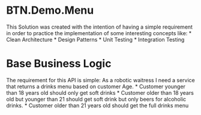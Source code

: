 # BTN.Demo.Menu
This Solution was created with the intention of having a simple requirement in order to practice the implementation of some interesting concepts like:
    * Clean Architecture
    * Design Patterns 
    * Unit Testing
    * Integration Testing

# Base Business Logic
The requirement for this API is simple:
As a robotic waitress I need a service that returns a drinks menu based on customer Age.
    * Customer younger than 18 years old should only get soft drinks
    * Customer older than 18 years old but younger than 21 should get soft drink but only beers for alcoholic drinks.
    * Customer older than 21 years old should get the full drinks menu

